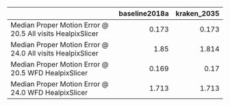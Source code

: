 |                                                            |   baseline2018a |   kraken_2035 |
|:-----------------------------------------------------------|----------------:|--------------:|
| Median Proper Motion Error @ 20.5 All visits HealpixSlicer |           0.173 |         0.173 |
| Median Proper Motion Error @ 24.0 All visits HealpixSlicer |           1.85  |         1.814 |
| Median Proper Motion Error @ 20.5 WFD HealpixSlicer        |           0.169 |         0.17  |
| Median Proper Motion Error @ 24.0 WFD HealpixSlicer        |           1.713 |         1.713 |
